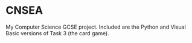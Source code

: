 # CNSEA

My Computer Science GCSE project. Included are the Python and Visual Basic versions of Task 3 (the card game).
